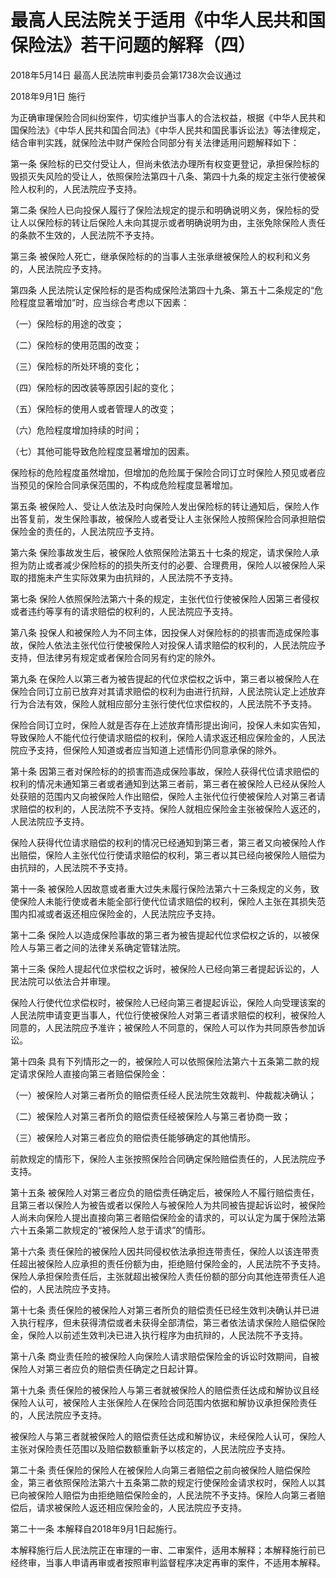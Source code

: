 # 最高人民法院关于适用《中华人民共和国保险法》若干问题的解释（四）

2018年5月14日 最高人民法院审判委员会第1738次会议通过

2018年9月1日 施行

<!-- INFO END -->

为正确审理保险合同纠纷案件，切实维护当事人的合法权益，根据《中华人民共和国保险法》《中华人民共和国合同法》《中华人民共和国民事诉讼法》等法律规定，结合审判实践，就保险法中财产保险合同部分有关法律适用问题解释如下：

第一条 保险标的已交付受让人，但尚未依法办理所有权变更登记，承担保险标的毁损灭失风险的受让人，依照保险法第四十八条、第四十九条的规定主张行使被保险人权利的，人民法院应予支持。

第二条 保险人已向投保人履行了保险法规定的提示和明确说明义务，保险标的受让人以保险标的转让后保险人未向其提示或者明确说明为由，主张免除保险人责任的条款不生效的，人民法院不予支持。

第三条 被保险人死亡，继承保险标的的当事人主张承继被保险人的权利和义务的，人民法院应予支持。

第四条 人民法院认定保险标的是否构成保险法第四十九条、第五十二条规定的“危险程度显著增加”时，应当综合考虑以下因素：

（一）保险标的用途的改变；

（二）保险标的使用范围的改变；

（三）保险标的所处环境的变化；

（四）保险标的因改装等原因引起的变化；

（五）保险标的使用人或者管理人的改变；

（六）危险程度增加持续的时间；

（七）其他可能导致危险程度显著增加的因素。

保险标的危险程度虽然增加，但增加的危险属于保险合同订立时保险人预见或者应当预见的保险合同承保范围的，不构成危险程度显著增加。

第五条 被保险人、受让人依法及时向保险人发出保险标的转让通知后，保险人作出答复前，发生保险事故，被保险人或者受让人主张保险人按照保险合同承担赔偿保险金的责任的，人民法院应予支持。

第六条 保险事故发生后，被保险人依照保险法第五十七条的规定，请求保险人承担为防止或者减少保险标的的损失所支付的必要、合理费用，保险人以被保险人采取的措施未产生实际效果为由抗辩的，人民法院不予支持。

第七条 保险人依照保险法第六十条的规定，主张代位行使被保险人因第三者侵权或者违约等享有的请求赔偿的权利的，人民法院应予支持。

第八条 投保人和被保险人为不同主体，因投保人对保险标的的损害而造成保险事故，保险人依法主张代位行使被保险人对投保人请求赔偿的权利的，人民法院应予支持，但法律另有规定或者保险合同另有约定的除外。

第九条 在保险人以第三者为被告提起的代位求偿权之诉中，第三者以被保险人在保险合同订立前已放弃对其请求赔偿的权利为由进行抗辩，人民法院认定上述放弃行为合法有效，保险人就相应部分主张行使代位求偿权的，人民法院不予支持。

保险合同订立时，保险人就是否存在上述放弃情形提出询问，投保人未如实告知，导致保险人不能代位行使请求赔偿的权利，保险人请求返还相应保险金的，人民法院应予支持，但保险人知道或者应当知道上述情形仍同意承保的除外。

第十条 因第三者对保险标的的损害而造成保险事故，保险人获得代位请求赔偿的权利的情况未通知第三者或者通知到达第三者前，第三者在被保险人已经从保险人处获赔的范围内又向被保险人作出赔偿，保险人主张代位行使被保险人对第三者请求赔偿的权利的，人民法院不予支持。保险人就相应保险金主张被保险人返还的，人民法院应予支持。

保险人获得代位请求赔偿的权利的情况已经通知到第三者，第三者又向被保险人作出赔偿，保险人主张代位行使请求赔偿的权利，第三者以其已经向被保险人赔偿为由抗辩的，人民法院不予支持。

第十一条 被保险人因故意或者重大过失未履行保险法第六十三条规定的义务，致使保险人未能行使或者未能全部行使代位请求赔偿的权利，保险人主张在其损失范围内扣减或者返还相应保险金的，人民法院应予支持。

第十二条 保险人以造成保险事故的第三者为被告提起代位求偿权之诉的，以被保险人与第三者之间的法律关系确定管辖法院。

第十三条 保险人提起代位求偿权之诉时，被保险人已经向第三者提起诉讼的，人民法院可以依法合并审理。

保险人行使代位求偿权时，被保险人已经向第三者提起诉讼，保险人向受理该案的人民法院申请变更当事人，代位行使被保险人对第三者请求赔偿的权利，被保险人同意的，人民法院应予准许；被保险人不同意的，保险人可以作为共同原告参加诉讼。

第十四条 具有下列情形之一的，被保险人可以依照保险法第六十五条第二款的规定请求保险人直接向第三者赔偿保险金：

（一）被保险人对第三者所负的赔偿责任经人民法院生效裁判、仲裁裁决确认；

（二）被保险人对第三者所负的赔偿责任经被保险人与第三者协商一致；

（三）被保险人对第三者应负的赔偿责任能够确定的其他情形。

前款规定的情形下，保险人主张按照保险合同确定保险赔偿责任的，人民法院应予支持。

第十五条 被保险人对第三者应负的赔偿责任确定后，被保险人不履行赔偿责任，且第三者以保险人为被告或者以保险人与被保险人为共同被告提起诉讼时，被保险人尚未向保险人提出直接向第三者赔偿保险金的请求的，可以认定为属于保险法第六十五条第二款规定的“被保险人怠于请求”的情形。

第十六条 责任保险的被保险人因共同侵权依法承担连带责任，保险人以该连带责任超出被保险人应承担的责任份额为由，拒绝赔付保险金的，人民法院不予支持。保险人承担保险责任后，主张就超出被保险人责任份额的部分向其他连带责任人追偿的，人民法院应予支持。

第十七条 责任保险的被保险人对第三者所负的赔偿责任已经生效判决确认并已进入执行程序，但未获得清偿或者未获得全部清偿，第三者依法请求保险人赔偿保险金，保险人以前述生效判决已进入执行程序为由抗辩的，人民法院不予支持。

第十八条 商业责任险的被保险人向保险人请求赔偿保险金的诉讼时效期间，自被保险人对第三者应负的赔偿责任确定之日起计算。

第十九条 责任保险的被保险人与第三者就被保险人的赔偿责任达成和解协议且经保险人认可，被保险人主张保险人在保险合同范围内依据和解协议承担保险责任的，人民法院应予支持。

被保险人与第三者就被保险人的赔偿责任达成和解协议，未经保险人认可，保险人主张对保险责任范围以及赔偿数额重新予以核定的，人民法院应予支持。

第二十条 责任保险的保险人在被保险人向第三者赔偿之前向被保险人赔偿保险金，第三者依照保险法第六十五条第二款的规定行使保险金请求权时，保险人以其已向被保险人赔偿为由拒绝赔偿保险金的，人民法院不予支持。保险人向第三者赔偿后，请求被保险人返还相应保险金的，人民法院应予支持。

第二十一条 本解释自2018年9月1日起施行。

本解释施行后人民法院正在审理的一审、二审案件，适用本解释；本解释施行前已经终审，当事人申请再审或者按照审判监督程序决定再审的案件，不适用本解释。